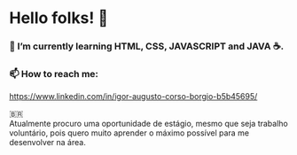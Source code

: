 # Hello folks! 👋

### 🌱 I’m currently learning HTML, CSS, JAVASCRIPT and JAVA ☕.

### 📫 How to reach me: 

https://www.linkedin.com/in/igor-augusto-corso-borgio-b5b45695/


🇧🇷  
Atualmente procuro uma oportunidade de estágio, mesmo que seja trabalho voluntário, pois quero muito aprender o máximo possível para me desenvolver na área.
